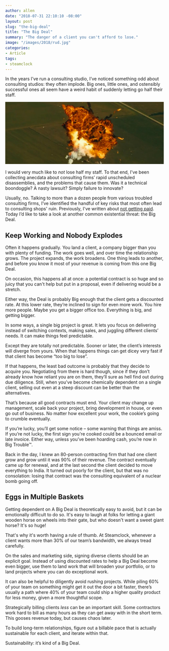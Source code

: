 ```yaml
---
author: allen
date: "2018-07-31 22:10:10 -08:00"
layout: post
slug: "the-big-deal"
title: "The Big Deal"
summary: "The danger of a client you can't afford to lose."
image: "/images/2018/rud.jpg"
categories:
- Article
tags:
- steamclock
---
```


In the years I’ve run a consulting studio, I’ve noticed something odd about consulting studios: they often implode. Big ones, little ones, and ostensibly successful ones all seem have a weird habit of suddenly letting go half their staff.

<img src="/images/2018/rud.jpg">

I would very much like to *not* lose half my staff. To that end, I've been collecting anecdata about consulting firms’ rapid unscheduled disassemblies, and the problems that cause them. Was it a technical boondoggle? A nasty lawsuit? Simply failure to innovate?

Usually, no. Talking to more than a dozen people from various troubled consulting firms, I’ve identified the handful of key risks that most often lead to consulting shops' ruin. Previously, I've written about [not getting paid](https://allenpike.com/2016/getting-paid-receivables/). Today I’d like to take a look at another common existential threat: the Big Deal.

## Keep Working and Nobody Explodes
Often it happens gradually. You land a client, a company bigger than you with plenty of funding. The work goes well, and over time the relationship grows. The project expands, the work broadens. One thing leads to another, and before you know it most of your revenue is coming from this one Big Deal.

On occasion, this happens all at once: a potential contract is so huge and so juicy that you can't help but put in a proposal, even if delivering would be a stretch.

Either way, the Deal is probably Big enough that the client gets a discounted rate. At this lower rate, they’re inclined to sign for even more work. You hire more people. Maybe you get a bigger office too. Everything is big, and getting bigger.

In some ways, a single big project is great. It lets you focus on delivering instead of switching contexts, making sales, and juggling different clients’ needs. It can make things feel predictable.

Except they are totally not predictable. Sooner or later, the client’s interests will diverge from yours. When that happens things can get dicey very fast if that client has become “too big to lose”.

If that happens, the least bad outcome is probably that they decide to acquire you. Negotiating from there is hard though, since if they don’t already know how reliant you are on them, they’ll sure as hell find out during due diligence. Still, when you’ve become chemically dependent on a single client, selling out even at a steep discount can be better than the alternatives.

That’s because all good contracts must end. Your client may change up management, scale back your project, bring development in house, or even go out of business. No matter how excellent your work, the cookie’s going to crumble eventually.

If you’re lucky, you’ll get some notice – some warning that things are amiss. If you’re not lucky, the first sign you're cooked could be a bounced email or late invoice. Either way, unless you’ve been hoarding cash, you’re now in Big Trouble™.

Back in the day, I knew an 80-person contracting firm that had one client grow and grow until it was 90% of their revenue. The contract eventually came up for renewal, and at the last second the client decided to move everything to India. It turned out poorly for the client, but that was no consolation: losing that contract was the consulting equivalent of a nuclear bomb going off.

## Eggs in Multiple Baskets

Getting dependent on A Big Deal is theoretically easy to avoid, but it can be emotionally difficult to do so. It's easy to laugh at folks for letting a giant wooden horse on wheels into their gate, but who doesn't want a sweet giant horse? It's so huge!

That's why it's worth having a rule of thumb. At Steamclock, whenever a client wants more than 30% of our team’s bandwidth, we always tread carefully.

On the sales and marketing side, signing diverse clients should be an explicit goal. Instead of using discounted rates to help a Big Deal become even bigger, use them to land work that will broaden your portfolio, or to land projects where you can do exceptional work.

It can also be helpful to diligently avoid rushing projects. While piling 60% of your team on something might get it out the door a bit faster, there’s usually a path where 40% of your team could ship a higher quality product for less money, given a more thoughtful scope.

Strategically billing clients *less* can be an important skill. Some contractors work hard to bill as many hours as they can get away with in the short term. This gooses revenue today, but causes chaos later.

To build long-term relationships, figure out a billable pace that is actually sustainable for each client, and iterate within that.

Sustainability: it’s kind of a Big Deal.
